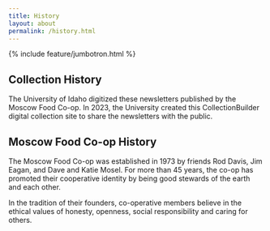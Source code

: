 ```yaml
---
title: History
layout: about
permalink: /history.html
---
```

{% include feature/jumbotron.html %} 

## Collection History

The University of Idaho digitized these newsletters published by the Moscow Food Co-op. In 2023, the University created this CollectionBuilder digital collection site to share the newsletters with the public. 

## Moscow Food Co-op History

The Moscow Food Co-op was established in 1973 by friends Rod Davis, Jim Eagan, and Dave and Katie Mosel. For more than 45 years, the co-op has promoted their cooperative identity by being good stewards of the earth and each other. 

In the tradition of their founders, co-operative members believe in the ethical values of honesty, openness, social responsibility and caring for others.

<div class="clearfix"></div>
